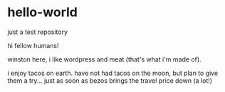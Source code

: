# hello-world
just a test repository

hi fellow humans!

winston here, i like wordpress and meat (that's what i'm made of).

i enjoy tacos on earth. have not had tacos on the moon, but plan to give them a try... just as soon as bezos brings the travel price down (a lot!)
